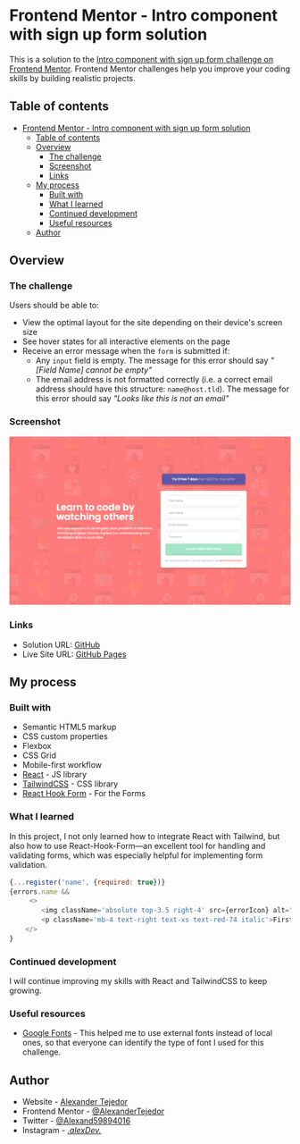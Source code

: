 # Frontend Mentor - Intro component with sign up form solution

This is a solution to the [Intro component with sign up form challenge on Frontend Mentor](https://www.frontendmentor.io/challenges/intro-component-with-signup-form-5cf91bd49edda32581d28fd1). Frontend Mentor challenges help you improve your coding skills by building realistic projects. 

## Table of contents

- [Frontend Mentor - Intro component with sign up form solution](#frontend-mentor---intro-component-with-sign-up-form-solution)
  - [Table of contents](#table-of-contents)
  - [Overview](#overview)
    - [The challenge](#the-challenge)
    - [Screenshot](#screenshot)
    - [Links](#links)
  - [My process](#my-process)
    - [Built with](#built-with)
    - [What I learned](#what-i-learned)
    - [Continued development](#continued-development)
    - [Useful resources](#useful-resources)
  - [Author](#author)


## Overview

### The challenge

Users should be able to:

- View the optimal layout for the site depending on their device's screen size
- See hover states for all interactive elements on the page
- Receive an error message when the `form` is submitted if:
  - Any `input` field is empty. The message for this error should say *"[Field Name] cannot be empty"*
  - The email address is not formatted correctly (i.e. a correct email address should have this structure: `name@host.tld`). The message for this error should say *"Looks like this is not an email"*

### Screenshot

![](./src/assets/screencapture.png)

### Links

- Solution URL: [GitHub](https://github.com/AlexanderTejedor/Intro-component-with-sign-up-form)
- Live Site URL: [GitHub Pages](https://alexandertejedor.github.io/Intro-component-with-sign-up-form/)

## My process

### Built with

- Semantic HTML5 markup
- CSS custom properties
- Flexbox
- CSS Grid
- Mobile-first workflow
- [React](https://reactjs.org/) - JS library
- [TailwindCSS](https://tailwindcss.com/) - CSS library
- [React Hook Form](https://react-hook-form.com/) - For the Forms

### What I learned

In this project, I not only learned how to integrate React with Tailwind, but also how to use React-Hook-Form—an excellent tool for handling and validating forms, which was especially helpful for implementing form validation.

```js
{...register('name', {required: true})}
{errors.name && 
     <>
        <img className='absolute top-3.5 right-4' src={errorIcon} alt="Error Icon" />
        <p className='mb-4 text-right text-xs text-red-74 italic'>First Name cannot be empty</p> 
    </>
}
```

### Continued development

I will continue improving my skills with React and TailwindCSS to keep growing.

### Useful resources

- [Google Fonts](https://fonts.google.com/) - This helped me to use external fonts instead of local ones, so that everyone can identify the type of font I used for this challenge.

## Author

- Website - [Alexander Tejedor](https://github.com/AlexanderTejedor)
- Frontend Mentor - [@AlexanderTejedor](https://www.frontendmentor.io/profile/AlexanderTejedor)
- Twitter - [@Alexand59894016](https://x.com/Alexand59894016)
- Instagram - [_.alexDev._](https://www.instagram.com/_.alexdev._/?hl=es)